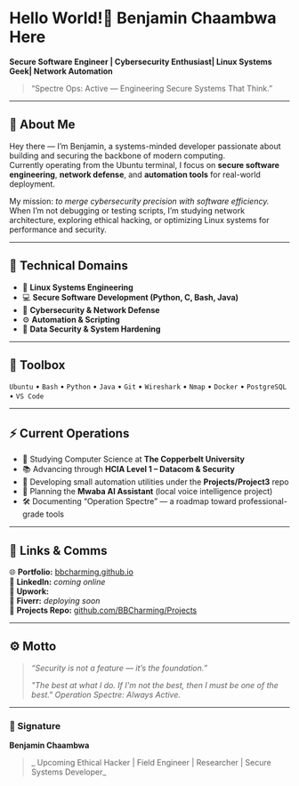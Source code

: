 # Hello World!👋 Benjamin Chaambwa Here

**Secure Software Engineer | Cybersecurity Enthusiast| Linux Systems Geek| Network Automation**  
> “Spectre Ops: Active — Engineering Secure Systems That Think.”

---

## 🧠 About Me  
Hey there — I’m Benjamin, a systems-minded developer passionate about building and securing the backbone of modern computing.  
Currently operating from the Ubuntu terminal, I focus on **secure software engineering**, **network defense**, and **automation tools** for real-world deployment.  

My mission: *to merge cybersecurity precision with software efficiency.*  
When I’m not debugging or testing scripts, I’m studying network architecture, exploring ethical hacking, or optimizing Linux systems for performance and security.

---

## 🧩 Technical Domains  
- 🐧 **Linux Systems Engineering**  
- 💻 **Secure Software Development (Python, C, Bash, Java)**  
- 🔐 **Cybersecurity & Network Defense**  
- ⚙️ **Automation & Scripting**  
- 🧠 **Data Security & System Hardening**

---

## 🧰 Toolbox  
`Ubuntu` • `Bash` • `Python` • `Java` • `Git` • `Wireshark` • `Nmap` • `Docker` • `PostgreSQL` • `VS Code`  

---

## ⚡ Current Operations  
- 🏫 Studying Computer Science at **The Copperbelt University**
- 📚 Advancing through **HCIA Level 1 – Datacom & Security**  
- 🔬 Developing small automation utilities under the **Projects/Project3** repo  
- 🧩 Planning the **Mwaba AI Assistant** (local voice intelligence project)  
- 🛠️ Documenting “Operation Spectre” — a roadmap toward professional-grade tools  

---

## 📡 Links & Comms  
🌐 **Portfolio:** [bbcharming.github.io](https://bbcharming.github.io)  
💼 **LinkedIn:** *coming online*  
🧰 **Upwork:** [](https://www.upwork.com/freelancers/~01d515914f8f5f9dae)  
🎯 **Fiverr:** *deploying soon*  
📂 **Projects Repo:** [github.com/BBCharming/Projects](https://github.com/BBCharming/Projects)

---

## ⚙️ Motto  
> *“Security is not a feature — it’s the foundation.”*
> 
> *"The best at what I do. If I'm not the best, then I must be one of the best."*
> *Operation Spectre: Always Active.*

---

### 🧾 Signature
**Benjamin Chaambwa**  
> _ Upcoming Ethical Hacker | Field Engineer | Researcher | Secure Systems Developer_  
